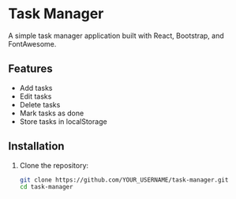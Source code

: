 # Task Manager

A simple task manager application built with React, Bootstrap, and FontAwesome.

## Features

- Add tasks
- Edit tasks
- Delete tasks
- Mark tasks as done
- Store tasks in localStorage

## Installation

1. Clone the repository:
   ```bash
   git clone https://github.com/YOUR_USERNAME/task-manager.git
   cd task-manager
